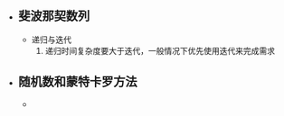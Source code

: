 
- ## 斐波那契数列
	- 递归与迭代
		1. 递归时间复杂度要大于迭代，一般情况下优先使用迭代来完成需求
	
- ## 随机数和蒙特卡罗方法
	- 
<!--stackedit_data:
eyJoaXN0b3J5IjpbLTE0OTEwNzg2MzddfQ==
-->